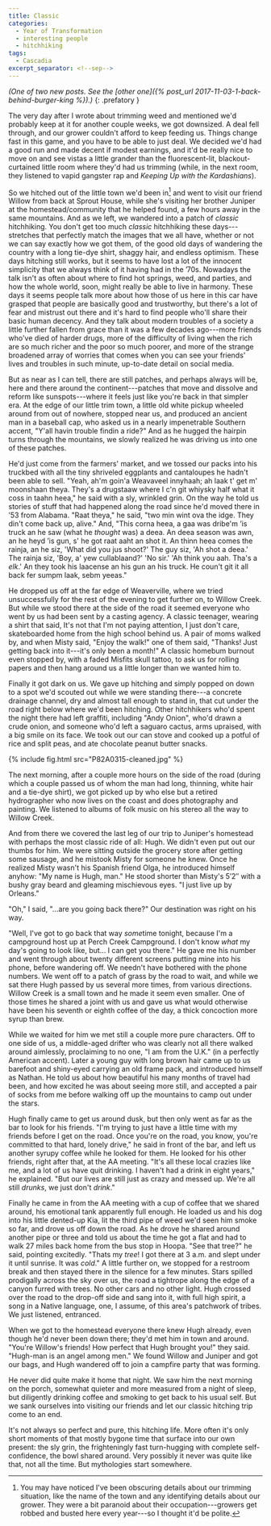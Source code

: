 ```yaml
---
title: Classic
categories:
  - Year of Transformation
  - interesting people
  - hitchhiking
tags:
  - Cascadia
excerpt_separator: <!--sep-->
---
```


*(One of two new posts. See the [other one]({% post_url 2017-11-03-1-back-behind-burger-king %}).)*
{: .prefatory }

The very day after I wrote about trimming weed and mentioned we'd probably keep at it for another couple weeks, we got downsized. A deal fell through, and our grower couldn't afford to keep feeding us. Things change fast in this game, and you have to be able to just deal. We decided we'd had a good run and made decent if modest earnings, and it'd be really nice to move on and see vistas a little grander than the fluorescent-lit, blackout-curtained little room where they'd had us trimming (while, in the next room, they listened to vapid gangster rap and *Keeping Up with the Kardashians*).

<!--sep-->

So we hitched out of the little town we'd been in[^1] and went to visit our friend Willow from back at Sprout House, while she's visiting her brother Juniper at the homestead/community that he helped found, a few hours away in the same mountains. And as we left, we wandered into a patch of *classic* hitchhiking. You don't get too much *classic* hitchhiking these days---stretches that perfectly match the images that we all have, whether or not we can say exactly how we got them, of the good old days of wandering the country with a long tie-dye shirt, shaggy hair, and endless optimism. These days hitching still works, but it seems to have lost a lot of the innocent simplicity that we always think of it having had in the ’70s. Nowadays the talk isn't as often about where to find hot springs, weed, and parties, and how the whole world, soon, might really be able to live in harmony. These days it seems people talk more about how those of us here in this car have grasped that people are basically good and trustworthy, but there's a lot of fear and mistrust out there and it's hard to find people who'll share their basic human decency. And they talk about modern troubles of a society a little further fallen from grace than it was a few decades ago---more friends who've died of harder drugs, more of the difficulty of living when the rich are so much richer and the poor so much poorer, and more of the strange broadened array of worries that comes when you can see your friends' lives and troubles in such minute, up-to-date detail on social media.

[^1]: You may have noticed I've been obscuring details about our trimming situation, like the name of the town and any identifying details about our grower. They were a bit paranoid about their occupation---growers get robbed and busted here every year---so I thought it'd be polite.

But as near as I can tell, there are still patches, and perhaps always will be, here and there around the continent---patches that move and dissolve and reform like sunspots---where it feels just like you're back in that simpler era. At the edge of our little trim town, a little old white pickup wheeled around from out of nowhere, stopped near us, and produced an ancient man in a baseball cap, who asked us in a nearly impenetrable Southern accent, "Y'all havin trouble findin a ride?" And as he hugged the hairpin turns through the mountains, we slowly realized he was driving us into one of these patches.

He'd just come from the farmers' market, and we tossed our packs into his truckbed with all the tiny shriveled eggplants and cantaloupes he hadn't been able to sell. "Yeah, ah'm goin'a Weavaveel innyhaah; ah laak t' get m' moonshaan theya. They's a drugstaaw where I c'n git whiysky half what it coss in taahn heea," he said with a sly, wrinkled grin. On the way he told us stories of stuff that had happened along the road since he'd moved there in ’53 from Alabama. "Raat theya," he said, "two min wint ova the idge. They din't come back up, alive." And, "This corna heea, a gaa was dribe'm ’is truck an he saw (what he *thought* was) a deea. An deea season was awn, an he heyd ’is gun, s' he got raat aaht an shot it. An thinn heea comes the rainja, an he siz, 'What did you jus shoot?' The guy siz, 'Ah shot a deea.' The rainja siz, 'Boy, a' yew cullablaand?' 'No sir.' 'Ah think you aah. Tha's a *elk*.' An they took his laacense an his gun an his truck. He coun't git it all back fer sumpm laak, sebm yeeas."

He dropped us off at the far edge of Weaverville, where we tried unsuccessfully for the rest of the evening to get further on, to Willow Creek. But while we stood there at the side of the road it seemed everyone who went by us had been sent by a casting agency. A classic teenager, wearing a shirt that said, <span class="small-caps">It's not that I'm not paying attention, I just don't care</span>, skateboarded home from the high school behind us. A pair of moms walked by, and when Misty said, "Enjoy the walk!" one of them said, "Thanks! Just getting back into it---it's only been a month!" A classic homebum burnout even stopped by, with a faded Misfits skull tattoo, to ask us for rolling papers and then hang around us a little longer than we wanted him to.

Finally it got dark on us. We gave up hitching and simply popped on down to a spot we'd scouted out while we were standing there---a concrete drainage channel, dry and almost tall enough to stand in, that cut under the road right below where we'd been hitching. Other hitchhikers who'd spent the night there had left graffiti, including "Andy Onion", who'd drawn a crude onion, and someone who'd left a saguaro cactus, arms upraised, with a big smile on its face. We took out our can stove and cooked up a potful of rice and split peas, and ate chocolate peanut butter snacks.

{% include fig.html src="P82A0315-cleaned.jpg" %}

The next morning, after a couple more hours on the side of the road (during which a couple passed us of whom the man had long, thinning, white hair and a tie-dye shirt), we got picked up by who else but a retired hydrographer who now lives on the coast and does photography and painting. We listened to albums of folk music on his stereo all the way to Willow Creek.

And from there we covered the last leg of our trip to Juniper's homestead with perhaps the most classic ride of all: Hugh. We didn't even put out our thumbs for him. We were sitting outside the grocery store after getting some sausage, and he mistook Misty for someone he knew. Once he realized Misty wasn't his Spanish friend Olga, he introduced himself anyhow: "My name is Hugh, man." He stood shorter than Misty's 5′2″ with a bushy gray beard and gleaming mischievous eyes. "I just live up by Orleans."

"Oh," I said, "...are you going back there?" Our destination was right on his way.

"Well, I've got to go back that way *some*time tonight, because I'm a campground host up at Perch Creek Campground. I don't know *what* my day's going to look like, but... I can get you there." He gave me his number and went through about twenty different screens putting mine into his phone, before wandering off. We needn't have bothered with the phone numbers. We went off to a patch of grass by the road to wait, and while we sat there Hugh passed by us several more times, from various directions. Willow Creek is a small town and he made it seem even smaller. One of those times he shared a joint with us and gave us what would otherwise have been his seventh or eighth coffee of the day, a thick concoction more syrup than brew.

While we waited for him we met still a couple more pure characters. Off to one side of us, a middle-aged drifter who was clearly not all there walked around aimlessly, proclaiming to no one, "I am from the U.K." (in a perfectly American accent). Later a young guy with long brown hair came up to us barefoot and shiny-eyed carrying an old frame pack, and introduced himself as Nathan. He told us about how beautiful his many months of travel had been, and how excited he was about seeing more still, and accepted a pair of socks from me before walking off up the mountains to camp out under the stars.

Hugh finally came to get us around dusk, but then only went as far as the bar to look for his friends. "I'm trying to just have a little time with my friends before I get on the road. Once you're on the road, you know, you're committed to that hard, lonely drive," he said in front of the bar, and left us another syrupy coffee while he looked for them. He looked for his other friends, right after that, at the AA meeting. "It's all these local crazies like me, and a lot of us have quit drinking. I haven't had a drink in eight years," he explained. "But our lives are still just as crazy and messed up. We're all still *drunks*, we just don't *drink*." 

Finally he came in from the AA meeting with a cup of coffee that we shared around, his emotional tank apparently full enough. He loaded us and his dog into his little dented-up Kia, lit the third pipe of weed we'd seen him smoke so far, and drove us off down the road. As he drove he shared around another pipe or three and told us about the time he got a flat and had to walk 27 miles back home from the bus stop in Hoopa. "See that tree?" he said, pointing excitedly. "Thats my *tree*! I got there at 3 <span class="small-caps">a.m.</span> and slept under it until sunrise. It was *cold*." A little further on, we stopped for a restroom break and then stayed there in the silence for a few minutes. Stars spilled prodigally across the sky over us, the road a tightrope along the edge of a canyon furred with trees. No other cars and no other light. Hugh crossed over the road to the drop-off side and sang into it, with full high spirit, a song in a Native language, one, I assume, of this area's patchwork of tribes. We just listened, entranced.

When we got to the homestead everyone there knew Hugh already, even though he'd never been down there; they'd met him in town and around. "You're Willow's friends! How perfect that Hugh brought you!" they said. "Hugh-man is an angel among men." We found Willow and Juniper and got our bags, and Hugh wandered off to join a campfire party that was forming.

He never did quite make it home that night. We saw him the next morning on the porch, somewhat quieter and more measured from a night of sleep, but diligently drinking coffee and smoking to get back to his usual self. But we sank ourselves into visiting our friends and let our classic hitching trip come to an end.

It's not always so perfect and pure, this hitching life. More often it's only short moments of that mostly bygone time that surface into our own present: the sly grin, the frighteningly fast turn-hugging with complete self-confidence, the bowl shared around. Very possibly it never was quite like that, not all the time. But mythologies start somewhere.
